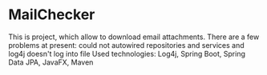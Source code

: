 # MailChecker
This is project, which allow to download email attachments. 
There are a few problems at present: could not autowired repositories and services and log4j doesn't log into file
Used technologies: Log4j, Spring Boot, Spring Data JPA, JavaFX, Maven

